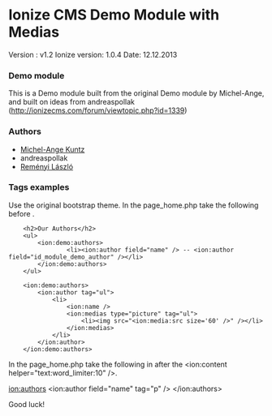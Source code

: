 Ionize CMS Demo Module with Medias
==================================

Version : v1.2
Ionize version: 1.0.4
Date: 12.12.2013

### Demo module
This is a Demo module built from the original Demo module by Michel-Ange, and built on ideas from andreaspollak (http://ionizecms.com/forum/viewtopic.php?id=1339)

### Authors
* [Michel-Ange Kuntz](http://www.partikule.net)
* andreaspollak
* [Reményi László](http://www.ventures.hu)

### Tags examples
Use the original bootstrap theme.
In the page_home.php take the following before <!-- Page : Blog | Articles Limit : 3 -->.
<!-- Begin -->
<!-- All authors -->
		<h2>Our Authors</h2>
		<ul>
			<ion:demo:authors>
					<li><ion:author field="name" /> -- <ion:author field="id_module_demo_author" /></li>
			</ion:demo:authors>
		</ul>
		
<!--With media -->	
		<ion:demo:authors>
			<ion:author tag="ul">
				<li>
					<ion:name />
					<ion:medias type="picture" tag="ul">
						<li><img src="<ion:media:src size='60' />" /></li>
					</ion:medias>
				</li>
			</ion:author>
		</ion:demo:authors>

<!-- End -->

In the page_home.php take the following in <!-- Page : Blog | Articles Limit : 3 --> after the <ion:content helper="text:word_limiter:10" />.
<!-- Begin -->
<!-- In article -->
<ion:authors>
    <ion:author field="name" tag="p" />
</ion:authors>
<!-- End -->

Good luck!